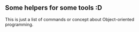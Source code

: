 Some helpers for some tools :D 
---

This is just a list of commands or concept about Object-oriented programming.